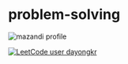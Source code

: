 # problem-solving
![mazandi profile](http://mazandi.herokuapp.com/api?handle=dayongkr&theme=warm)

[![LeetCode user dayongkr](https://img.shields.io/badge/dynamic/json?style=for-the-badge&labelColor=black&color=%23ffa116&label=Solved&query=solvedOverTotal&url=https%3A%2F%2Fleetcode-badge.vercel.app%2Fapi%2Fusers%2Fdayongkr&logo=leetcode&logoColor=yellow)](https://leetcode.com/dayongkr/)
